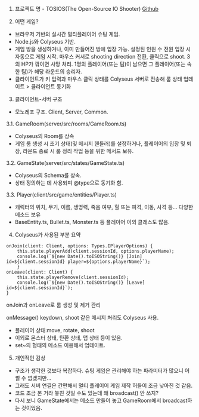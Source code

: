 1. 프로젝트 명 - TOSIOS(The Open-Source IO Shooter)
[Github](https://github.com/halftheopposite/TOSIOS.git)



2. 어떤 게임?
- 브라우저 기반의 실시간 멀티플레이어 슈팅 게임.
- Node.js와 Colyseus 기반.
- 게임 방을 생성하거나, 이미 만들어진 방에 입장 가능. 설정된 인원 수 전원 입장 시 자동으로 게임 시작. 마우스 커서로 shooting direction 전환, 클릭으로 shoot. 3의 HP가 깎이면 사망 처리. 1명의 플레이어(또는 팀)이 남으면 그 플레이어(또는 속한 팀)가 해당 라운드의 승리자. 
- 클라이언트가 키 입력과 마우스 클릭 상태를 Colyseus 서버로 전송해 룸 상태 업데이트 > 클라이언트 동기화



3. 클라이언트-서버 구조
- 모노레포 구조. Client, Server, Common.

3.1. GameRoom(server/src/rooms/GameRoom.ts)
- Colyseus의 Room<GameState>를 상속
- 게임 룸 생성 시 초기 상태(및 메시지 핸들러)를 설정하거나, 플레이어의 입장 및 퇴장, 라운드 종료 시 룸 정리 작업 등을 위한 메서드 보유.

3.2. GameState(server/src/states/GameState.ts)
- Colyseus의 Schema를 상속.
- 상태 정의하는 데 사용되며 @type으로 동기화 함.

3.3. Player(client/src/game/entities/Player.ts)
- 캐릭터의 위치, 무기, 이름, 생명력, 죽음 여부, 힐 또는 피격, 이동, 사격 등... 다양한 메소드 보유
- BaseEntity.ts, Bullet.ts, Monster.ts 등 플레이어 이외 클래스도 많음.



4. Colyseus가 사용된 부분 요약

```
onJoin(client: Client, options: Types.IPlayerOptions) {
    this.state.playerAdd(client.sessionId, options.playerName);
    console.log(`${new Date().toISOString()} [Join] id=${client.sessionId} player=${options.playerName}`);
    }
onLeave(client: Client) {
    this.state.playerRemove(client.sessionId);
    console.log(`${new Date().toISOString()} [Leave] id=${client.sessionId}`);
}
```
onJoin과 onLeave로 룸 생성 및 제거 관리

onMessage() keydown, shoot 같은 메시지 처리도 Colyseus 사용.

- 플레이어 상태:move, rotate, shoot
- 이외로 몬스터 상태, 탄환 상태, 맵 상태 등이 있음.
- set~의 형태의 메소드 이용해서 업데이트.



5. 개인적인 감상
- 구조가 생각한 것보다 복잡하다. 슈팅 게임은 관리해야 하는 파라미터가 많으니 어쩔 수 없겠지만...
- 그래도 서버 연결은 간편해서 멀티 플레이어 게임 제작 허들이 조금 낮아진 것 같음.
- 코드 조금 본 거라 놓친 것일 수도 있는데 왜 broadcast() 안 쓰지? 
- 다시 보니 GameState에서는 메소드 만들어 놓고 GameRoom에서 broadcast하는 것이었음.